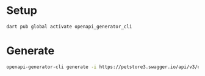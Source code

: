 # Setup

```bash
dart pub global activate openapi_generator_cli
```

# Generate

```bash
openapi-generator-cli generate -i https://petstore3.swagger.io/api/v3/openapi.json -g dart -o lib/api
```
